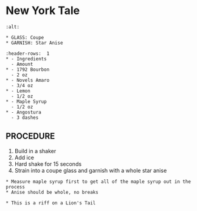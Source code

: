 # New York Tale

```{image} ../../images/
:alt: 
```

```{note}
* GLASS: Coupe
* GARNISH: Star Anise
```

```{list-table}
:header-rows:  1
* - Ingredients
  - Amount
* - 1792 Bourbon
  - 2 oz
* - Novels Amaro
  - 3/4 oz
* - Lemon
  - 1/2 oz
* - Maple Syrup
  - 1/2 oz
* - Angostura
  - 3 dashes
```

## PROCEDURE
1. Build in a shaker
2. Add ice
3. Hard shake for 15 seconds
4. Strain into a coupe glass and garnish with a whole star anise

```{important}
* Measure maple syrup first to get all of the maple syrup out in the process
* Anise should be whole, no breaks
```

```{tip}
* This is a riff on a Lion's Tail
```

